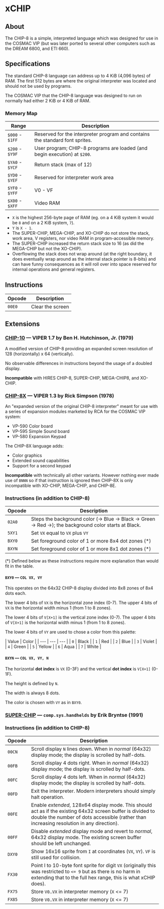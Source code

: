 # xCHIP

## About

The CHIP-8 is a simple, interpreted language which was designed for use in the COSMAC VIP (but was
later ported to several other computers such as the DREAM 6800, and ETI 660).

## Specifications

The standard CHIP-8 language can address up to 4 KiB (4,096 bytes) of RAM. The first 512 bytes are where the original
interpreter was located and should not be used by programs.

The COSMAC VIP that the CHIP-8 language was designed to run on normally had either 2 KiB or 4 KiB of RAM.

### Memory Map

| Range | Description |
| --- | --- |
| `$000` - `$1FF` | Reserved for the interpreter program and contains the standard font sprites. |
| `$200` - `$Y9F` | User program; CHIP-8 programs are loaded (and begin execution) at `$200`. |
| `$YA0` - `$YCF` | Return stack (max of 12) |
| `$YD0` - `$YEF` | Reserved for interpreter work area |
| `$YF0` - `$YFF` | V0 - VF |
| `$X00` - `$XFF` | Video RAM |

 - `X` is the highest 256-byte page of RAM (eg. on a 4 KiB system it would be `8` and on a 2 KiB system, `7`).
 - `Y` is `X - 1`.
 - The SUPER-CHIP, MEGA-CHIP, and XO-CHIP do not store the stack,
   work area, V registers, nor video RAM in program-accessible memory.
 - The SUPER-CHIP increased the return stack size to 16 (as did the MEGA-CHIP but not the XO-CHIP).
 - Overflowing the stack does not wrap around (at the right boundary, it does eventually wrap around as the internal stack pointer is 8-bits) and can have funny consequences as it will roll over into space reserved for internal operations and general registers.

## Instructions

| Opcode | Description |
| --- | --- |
| `00E0` | Clear the screen |

## Extensions

### [CHIP-10] — VIPER 1.7 by Ben H. Hutchinson, Jr. (1979)

A modified version of CHIP-8 providing an expanded screen resolution
of 128 (horizontally) x 64 (vertically).

No observable differences in instructions beyond the usage of a doubled display.

**Incompatible** with HIRES CHIP-8, SUPER-CHIP, MEGA-CHIP8, and XO-CHIP.

[CHIP-10]: http://www.mattmik.com/files/viper/Volume1Issue07.pdf

### [CHIP-8X] — VIPER 1.3 by Rick Simpson (1978)

An "expanded version of the original CHIP-8 interpreter" meant for use with a series
of expansion modules marketed by RCA for the COSMAC VIP system:

 - VP-590 Color board
 - VP-595 Simple Sound board
 - VP-580 Expansion Keypad

The CHIP-8X language adds:

 - Color graphics
 - Extended sound capabilities
 - Support for a second keypad

**Incompatible** with technically all other variants. However nothing ever made use of `BNNN` so if that instruction is ignored then CHIP-8X is only incompatible with XO-CHIP, MEGA-CHIP, and CHIP-8E.

[CHIP-8x]: http://www.mattmik.com/files/viper/Volume1Issue03.pdf

### Instructions (in addition to CHIP-8)

| Opcode | Description |
| --- | --- |
| `02A0` | Steps the background color (-> Blue -> Black -> Green -> Red ->); the background color starts at Black. |
| `5XY1` | Set `VX` equal to `VX` plus `VY` |
| `BXY0` | Set foreground color of 1 or more 8x4 dot zones (*) |
| `BXYN` | Set foreground color of 1 or more 8x1 dot zones (*) |

(*) Defined below as these instructions require more explanation than would fit in the table.

#### `BXY0` — `COL VX, VY`

This operates on the 64x32 CHIP-8 display divided into 8x8 zones of 8x4 dots each.

The lower 4 bits of `VX` is the horizontal zone index (0-7). The upper 4 bits of `VX` is the horizontal width minus 1 (from 1 to 8 zones).

The lower 4 bits of `V[X+1]` is the vertical zone index (0-7). The upper 4 bits of `V[X+1]` is the horizontal width minus 1 (from 1 to 8 zones).

The lower 4 bits of `VY` are used to chose a color from this palette:

| Value | Color |
| --- | --- | --- |
| `0` | Black |
| `1` | Red |
| `2` | Blue |
| `3` | Violet |
| `4` | Green |
| `5` | Yellow |
| `6` | Aqua |
| `7` | White |

#### `BXYN` — `COL VX, VY, N`

The horizontal **dot index** is `VX` (0-3F) and the vertical **dot index** is `V[X+1]` (0-1F).

The height is defined by `N`.

The width is always 8 dots.

The color is chosen with `VY` as in `BXY0`.

### [SUPER-CHIP] — `comp.sys.handhelds` by Erik Bryntse (1991)

[SUPER-CHIP]: http://devernay.free.fr/hacks/chip8/schip.txt

### Instructions (in addition to CHIP-8)

| Opcode | Description |
| --- | --- |
| `00CN` | Scroll display `N` lines down. When in _normal_ (64x32) display mode; the display is scrolled by half-dots. |
| `00FB` | Scroll display 4 dots right. When in _normal_ (64x32) display mode; the display is scrolled by half-dots. |
| `00FC` | Scroll display 4 dots left. When in _normal_ (64x32) display mode; the display is scrolled by half-dots. |
| `00FD` | Exit the interpreter. Modern interpreters should simply halt operation.
| `00FE` | Enable _extended_, 128x64 display mode. This should act as if the existing 64x32 screen buffer is divided to double the number of dots accessible (rather than increasing resolution in any direction). |
| `00FF` | Disable _extended_ display mode and revert to _normal_, 64x32 display mode. The existing screen buffer should be left unchanged. |
| `DXY0` | Show 16x16 sprite from `I` at coordinates (`VX`, `VY`). `VF` is still used for collision.
| `FX30` | Point I to 10-byte font sprite for digit `VX` (originally this was restricted to `<= 9` but as there is no harm in extending that to the full hex range, this is what xCHIP does). |
| `FX75` | Store `V0`..`VX` in interpreter memory (`X` <= 7) |
| `FX85` | Store `V0`..`VX` in interpreter memory (`X` <= 7) |
